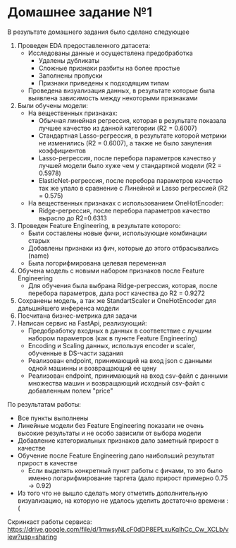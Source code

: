 # Домашнее задание №1
В результате домашнего задания было сделано следующее

1. Проведен EDA предоставленного датасета:
   * Исследованы данные и осуществлена предобработка
     * Удалены дубликаты
     * Сложные признаки разбиты на более простые
     * Заполнены пропуски
     * Признаки приведены к подходящим типам
   * Проведена визуализация данных, в результате которые была выявлена зависимость между некоторыми признаками
2. Были обучены модели:
   * На вещественных признаках:
     * Обычная линейная регрессия, которая в результате показала лучшее качество из данной категории (R2 = 0.6007)
     * Стандартная Lasso-регрессия, в результате которой метрики не изменились (R2 = 0.6007), а также не было зануления коэффициентов
     * Lasso-регрессия, после перебора параметров качество у лучшей модели было хуже чем у стандартной модели (R2 = 0.5978)
     * ElasticNet-регрессия, после перебора параметров качество так же упало в сравнение с Линейной и Lasso регрессией (R2 = 0.575)
   * На вещественных признаках с использованием OneHotEncoder:
     * Ridge-регрессия, после перебора параметров качество вырасло до R2=0.6313
3. Проведен Feature Engineering, в результате которого:
   * Были составлены новые фичи, использующие комбинации старых
   * Добавлены признаки из фич, которые до этого отбрасывались (name)
   * Была логорифмирована целевая переменная
4. Обучена модель с новыми набором признаков после Feature Engineering
   * Для обучения была выбрана Ridge-регрессия, которая, после перебора параметров, дала рост качества до R2 = 0.9272
5. Сохранены модель, а так же StandartScaler и OneHotEncoder для дальшнйшего инференса модели
6. Посчитана бизнес-метрика для задачи
7. Написан сервис на FastApi, реализующий:
   * Предобработку входных в данных в соответствие с лучшим набором параметров (как в пункте Feature Engineering)
   * Encoding и Scaling данных, используя encoder и scaler, обученные в DS-части задания
   * Реализован endpoint, принимающий на вход json с данными одной машинны и возвращающий ее цену
   * Реализован endpoint, принимающий на вход csv-файл с данными множества машин и возвращающий исходный csv-файл с добавленным полем "price"

По результатам работы:
* Все пункты выполнены
* Линейные модели без Feature Engineering показали не очень высокие результаты и не особо зависили от выбора модели
* Добавление категориальных признаков дало заметный прирост в качестве
* Обучение после Feature Engineering дало наибольший результат прирост в качестве
  * Если выделять конкретный пункт работы с фичами, то это было именно логарифмирование таргета (дало прирост примерно 0.75 -> 0.92) 
* Из того что не вышло сделать могу отметить дополнительную визуализацию, на которую не удалось уделить достаточно времени :(

Скринкаст работы сервиса:
https://drive.google.com/file/d/1mwsyNLcF0dDP8EPLxuKqlhCc_Cw_XCLb/view?usp=sharing